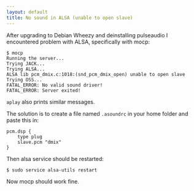 ```yaml
---
layout: default
title: No sound in ALSA (unable to open slave)
---
```

After upgrading to Debian Wheezy and deinstalling pulseaudio I encountered problem with ALSA, specifically with mocp:

```
$ mocp
Running the server...
Trying JACK...
Trying ALSA...
ALSA lib pcm_dmix.c:1018:(snd_pcm_dmix_open) unable to open slave
Trying OSS...
FATAL_ERROR: No valid sound driver!
FATAL_ERROR: Server exited!
```

`aplay` also prints similar messages.

The solution is to create a file named `.asoundrc` in your home folder and paste this in:

```
pcm.dsp {
	type plug
	slave.pcm "dmix"
}
```

Then alsa service should be restarted:

```
$ sudo service alsa-utils restart
```

Now mocp should work fine.

